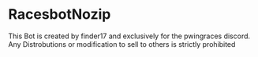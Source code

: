 # RacesbotNozip
This Bot is created by finder17 and exclusively for the pwingraces discord. Any Distrobutions or modification to sell to others is strictly prohibited
